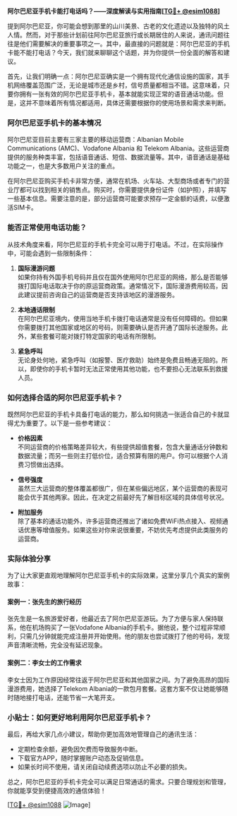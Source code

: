 **阿尔巴尼亚手机卡能打电话吗？——深度解读与实用指南[[TG💪+ @esim1088](https://t.me/s/esim1088)]**

提到阿尔巴尼亚，你可能会想到那里的山川美景、古老的文化遗迹以及独特的风土人情。然而，对于那些计划前往阿尔巴尼亚旅行或长期居住的人来说，通讯问题往往是他们需要解决的重要事项之一。其中，最直接的问题就是：阿尔巴尼亚的手机卡能不能打电话？今天，我们就来聊聊这个话题，并为你提供一份全面的解答和建议。

首先，让我们明确一点：阿尔巴尼亚确实是一个拥有现代化通信设施的国家，其手机网络覆盖范围广泛，无论是城市还是乡村，信号质量都相当不错。这意味着，只要你拥有一张有效的阿尔巴尼亚手机卡，基本就能实现正常的语音通话功能。但是，这并不意味着所有情况都适用，具体还需要根据你的使用场景和需求来判断。

### 阿尔巴尼亚手机卡的基本情况

阿尔巴尼亚目前主要有三家主要的移动运营商：Albanian Mobile Communications (AMC)、Vodafone Albania 和 Telekom Albania。这些运营商提供的服务种类丰富，包括语音通话、短信、数据流量等。其中，语音通话是基础功能之一，也是大多数用户关注的重点。

在阿尔巴尼亚购买手机卡非常方便，通常在机场、火车站、大型商场或者专门的营业厅都可以找到相关的销售点。购买时，你需要提供身份证件（如护照），并填写一些基本信息。需要注意的是，部分运营商可能要求预存一定金额的话费，以便激活SIM卡。

### 能否正常使用电话功能？

从技术角度来看，阿尔巴尼亚的手机卡完全可以用于打电话。不过，在实际操作中，可能会遇到一些限制条件：

1. **国际漫游问题**  
如果你持有外国手机号码并且仅在国外使用阿尔巴尼亚的网络，那么是否能够拨打国际电话取决于你的原运营商政策。通常情况下，国际漫游费用较高，因此建议提前咨询自己的运营商是否支持该地区的漫游服务。

2. **本地通话限制**  
在阿尔巴尼亚境内，使用当地手机卡拨打电话通常是没有任何障碍的。但如果你需要拨打其他国家或地区的号码，则需要确认是否开通了国际长途服务。此外，某些套餐可能对拨打特定国家的电话有所限制。

3. **紧急呼叫**  
无论身处何地，紧急呼叫（如报警、医疗救助）始终是免费且畅通无阻的。所以，即使你的手机卡暂时无法正常使用其他功能，也不要担心无法联系到救援人员。

### 如何选择合适的阿尔巴尼亚手机卡？

既然阿尔巴尼亚的手机卡具备打电话的能力，那么如何挑选一张适合自己的卡就显得尤为重要了。以下是一些参考建议：

- **价格因素**  
不同运营商的价格策略差异较大，有些提供超值套餐，包含大量通话分钟数和数据流量；而另一些则主打低价位，适合预算有限的用户。你可以根据个人消费习惯做出选择。

- **信号强度**  
虽然三大运营商的整体覆盖都很广，但在某些偏远地区，某个运营商的表现可能会优于其他两家。因此，在决定之前最好先了解目标区域的具体信号状况。

- **附加服务**  
除了基本的通话功能外，许多运营商还推出了诸如免费WiFi热点接入、视频通话优惠等增值服务。如果这些对你来说很重要，不妨优先考虑提供此类服务的运营商。

### 实际体验分享

为了让大家更直观地理解阿尔巴尼亚手机卡的实际效果，这里分享几个真实的案例故事：

#### 案例一：张先生的旅行经历  
张先生是一名旅游爱好者，他最近去了阿尔巴尼亚游玩。为了方便与家人保持联系，他在机场购买了一张Vodafone Albania的手机卡。据他说，整个过程非常顺利，只需几分钟就能完成注册并开始使用。他的朋友也尝试拨打了他的号码，发现声音清晰流畅，完全没有延迟现象。

#### 案例二：李女士的工作需求  
李女士因为工作原因经常往返于阿尔巴尼亚和其他国家之间。为了避免高昂的国际漫游费用，她选择了Telekom Albania的一款包月套餐。这套方案不仅让她能够随时随地接打电话，还能节省一大笔开支。

### 小贴士：如何更好地利用阿尔巴尼亚手机卡？

最后，再给大家几点小建议，帮助你更加高效地管理自己的通讯生活：

- 定期检查余额，避免因欠费而导致服务中断。
- 下载官方APP，随时掌握账户动态及促销信息。
- 如果长时间不使用，请关闭自动续费选项以防止不必要的损失。

总之，阿尔巴尼亚的手机卡完全可以满足日常通话的需求。只要合理规划和管理，你就能享受到便捷高效的通信体验！

[[TG💪+ @esim1088](https://t.me/s/esim1088) ![Image](https://i.postimg.cc/4NQfJmqS/Snipaste-2025-05-13-00-14-12.png)]